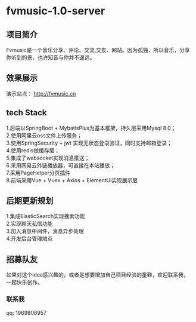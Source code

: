 # fvmusic-1.0-server
## 项目简介
Fvmusic是一个音乐分享、评论、交流,交友、网站。因为孤独，所以音乐，分享你听到的景，也许知音与你并不遥远。
## 效果展示
演示站点： http://fvmusic.cn
## tech Stack
1.后端以SpringBoot + MybatisPlus为基本框架，持久层采用Mysql 8.0；    
2.使用阿里云oss文件上传服务；  
3.使用SpringSecurity + jwt 实现无状态登录验证，同时支持邮箱登录；    
4.使用redis做缓存层；    
5.集成了websocket实现消息推送；    
6.采用网易云外链播放器，可直接在本站播放；  
7.采用PageHelper分页插件    
8.前端采用Vue + Vuex + Axios + ElementUi实现展示层    
## 后期更新规划
1.集成ElasticSearch实现搜索功能  
2.实现聊天私信功能  
3.加入消息中间件，消息异步处理  
4.开发后台管理站点  

## 招募队友
如果对这个idea感兴趣的，或者是想要增加自己项目经验的童鞋，欢迎联系我，一起快乐创作。


### 联系我
qq: 1969808957
